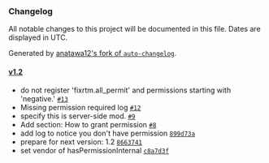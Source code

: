 ### Changelog

All notable changes to this project will be documented in this file. Dates are displayed in UTC.

Generated by [anatawa12's fork of `auto-changelog`](https://github.com/anatawa12/auto-changelog).

#### [v1.2](https://github.com/fixrtm/plugin-permissions-for-ngt/compare/v1.1...v1.2)

- do not register 'fixrtm.all_permit' and permissions starting with 'negative.' [`#13`](https://github.com/fixrtm/plugin-permissions-for-ngt/pull/13)
- Missing permission required log [`#12`](https://github.com/fixrtm/plugin-permissions-for-ngt/pull/12)
- specify this is server-side mod. [`#9`](https://github.com/fixrtm/plugin-permissions-for-ngt/pull/9)
- Add section: How to grant permission [`#8`](https://github.com/fixrtm/plugin-permissions-for-ngt/pull/8)
- add log to notice you don't have permission [`899d73a`](https://github.com/fixrtm/plugin-permissions-for-ngt/commit/899d73aad399a254191acd524f2a6e52eecf8473)
- prepare for next version: 1.2 [`8663741`](https://github.com/fixrtm/plugin-permissions-for-ngt/commit/8663741698df5a6c1aa8e631410e226c57fcb4d8)
- set vendor of hasPermissionInternal [`c8a7d3f`](https://github.com/fixrtm/plugin-permissions-for-ngt/commit/c8a7d3fbf42b5377213915a338c5eda572fda0a0)
